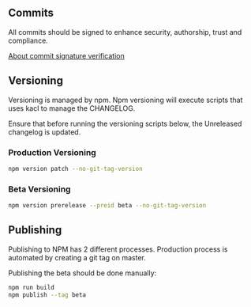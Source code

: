 ## Commits
All commits should be signed to enhance security, authorship, trust and compliance.

[About commit signature verification](https://docs.github.com/en/authentication/managing-commit-signature-verification/about-commit-signature-verification)

## Versioning

Versioning is managed by npm. Npm versioning will execute scripts that uses kacl to manage the CHANGELOG.

Ensure that before running the versioning scripts below, the Unreleased changelog is updated.

### Production Versioning

```sh
npm version patch --no-git-tag-version
```

### Beta Versioning

```sh
npm version prerelease --preid beta --no-git-tag-version
```

## Publishing

Publishing to NPM has 2 different processes. Production process is automated by creating a git tag on master.

Publishing the beta should be done manually:

```sh
npm run build
npm publish --tag beta
```
